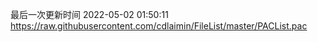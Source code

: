 最后一次更新时间 2022-05-02 01:50:11
https://raw.githubusercontent.com/cdlaimin/FileList/master/PACList.pac

